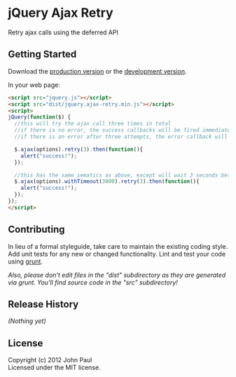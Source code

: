 # jQuery Ajax Retry

Retry ajax calls using the deferred API

## Getting Started
Download the [production version][min] or the [development version][max].

[min]: https://raw.github.com/johnkpaul/jquery-ajax-retry/master/dist/jquery.ajax-retry.min.js
[max]: https://raw.github.com/johnkpaul/jquery-ajax-retry/master/dist/jquery.ajax-retry.js

In your web page:

```html
<script src="jquery.js"></script>
<script src="dist/jquery.ajax-retry.min.js"></script>
<script>
jQuery(function($) {
  //this will try the ajax call three times in total 
  //if there is no error, the success callbacks will be fired immediately
  //if there is an error after three attempts, the error callback will be called

  $.ajax(options).retry(3).then(function(){
    alert("success!");
  });  

  //this has the same sematics as above, except will wait 3 seconds between attempts
  $.ajax(options).withTimeout(3000).retry(3).then(function(){
    alert("success!");
  });  
});
</script>
```

## Contributing
In lieu of a formal styleguide, take care to maintain the existing coding style. Add unit tests for any new or changed functionality. Lint and test your code using [grunt](https://github.com/cowboy/grunt).

_Also, please don't edit files in the "dist" subdirectory as they are generated via grunt. You'll find source code in the "src" subdirectory!_

## Release History
_(Nothing yet)_

## License
Copyright (c) 2012 John Paul  
Licensed under the MIT license.
